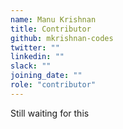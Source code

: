 ```yaml
---
name: Manu Krishnan
title: Contributor
github: mkrishnan-codes
twitter: ""
linkedin: ""
slack: ""
joining_date: ""
role: "contributor"
---
```


Still waiting for this
